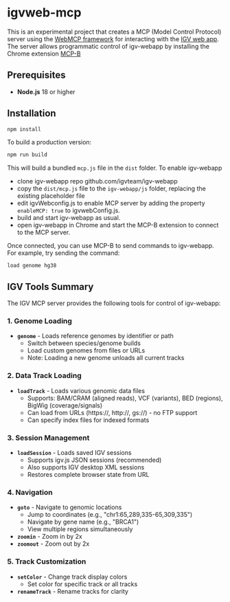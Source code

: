 # igvweb-mcp

This is an experimental project that creates a MCP (Model Control Protocol) server using
the [WebMCP framework](https://github.com/webmachinelearning/webmcp) for interacting with
the [IGV web app](https://github.com/igvteam/igv-webapp). The server allows programmatic control of igv-webapp
by installing the Chrome
extension [MCP-B](https://chromewebstore.google.com/detail/mcp-b-extension/daohopfhkdelnpemnhlekblhnikhdhfa)

## Prerequisites

- **Node.js** 18 or higher

## Installation

```bash
npm install
``` 

To build a production version:

```bash
npm run build
```

This will build a bundled `mcp.js` file in the `dist` folder. To enable igv-webapp

* clone igv-webapp repo github.com/igvteam/igv-webapp
* copy the `dist/mcp.js` file to the `igv-webapp/js` folder, replacing the existing placeholder file
* edit igvWebconfig.js to enable MCP server by adding the property `enableMCP: true` to igvwebConfig.js.
* build and start igv-webapp as usual.
* open igv-webapp in Chrome and start the MCP-B extension to connect to the MCP server.

Once connected, you can use MCP-B to send commands to igv-webapp. For example, try sending the command:

```
load genome hg38
```

##  IGV Tools Summary

The IGV MCP server provides the following tools for control of igv-webapp:

### **1. Genome Loading**

- **`genome`** - Loads reference genomes by identifier or path
    - Switch between species/genome builds
    - Load custom genomes from files or URLs
    - Note: Loading a new genome unloads all current tracks

### **2. Data Track Loading**

- **`loadTrack`** - Loads various genomic data files
    - Supports: BAM/CRAM (aligned reads), VCF (variants), BED (regions), BigWig (coverage/signals)
    - Can load from URLs (https://, http://, gs://) - no FTP support
    - Can specify index files for indexed formats

### **3. Session Management**

- **`loadSession`** - Loads saved IGV sessions
    - Supports igv.js JSON sessions (recommended)
    - Also supports IGV desktop XML sessions
    - Restores complete browser state from URL

### **4. Navigation**

- **`goto`** - Navigate to genomic locations
    - Jump to coordinates (e.g., "chr1:65,289,335-65,309,335")
    - Navigate by gene name (e.g., "BRCA1")
    - View multiple regions simultaneously
- **`zoomin`** - Zoom in by 2x
- **`zoomout`** - Zoom out by 2x

### **5. Track Customization**

- **`setColor`** - Change track display colors
    - Set color for specific track or all tracks
- **`renameTrack`** - Rename tracks for clarity


